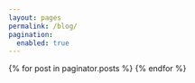 ```yaml
---
layout: pages
permalink: /blog/
pagination:
  enabled: true
---
```


<section class="post-list">
  {% for post in paginator.posts %}
    <!-- {% include article.html %} -->
  {% endfor %}

  <!-- {% include pagination.html %} -->
</section>
